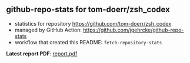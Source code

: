 ## github-repo-stats for tom-doerr/zsh_codex

- statistics for repository https://github.com/tom-doerr/zsh_codex
- managed by GitHub Action: https://github.com/jgehrcke/github-repo-stats
- workflow that created this README: `fetch-repository-stats`

**Latest report PDF**: [report.pdf](https://github.com/tom-doerr/github_repo_stats_data/raw/master/tom-doerr/zsh_codex/latest-report/report.pdf)

